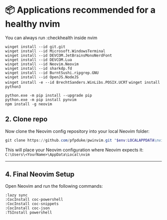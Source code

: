 # 📦 Applications recommended for a healthy nvim

You can always run :checkhealth inside nvim

`winget install --id git.git`                            
`winget install --id Microsoft.WindowsTerminal`            
`winget install --id DEVCOM.JetBrainsMonoNerdFont`         
`winget install --id DEVCOM.Lua`                          
`winget install --id Neovim.Neovim`                       
`winget install --id sharkdp.fd`                          
`winget install --id BurntSushi.ripgrep.GNU`              
`winget install --id OpenJS.NodeJS`                       
`winget install -e --id BrechtSanders.WinLibs.POSIX.UCRT` 
`winget install python3`                                  

`python.exe -m pip install --upgrade pip`                  
`python.exe -m pip install pynvim`                        
`npm install -g neovim`

## 2. Clone repo

Now clone the Neovim config repository into your local Neovim folder:

```powershell
git clone https://github.com/pfpduke/pwinvim.git "$env:LOCALAPPDATA\nvim"
```
This will place your Neovim configuration where Neovim expects it:  
`C:\Users\<YourName>\AppData\Local\nvim`

---


## 4. Final Neovim Setup

Open Neovim and run the following commands:

```shell
:lazy sync
:CocInstall coc-powershell
:CocInstall coc-snippets
:CocInstall coc-json
:TSInstall powershell
```

                          

